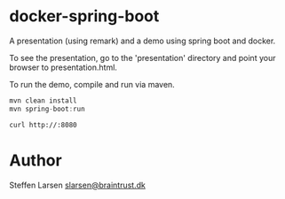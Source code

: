 # docker-spring-boot
A presentation (using remark) and a demo using spring boot and docker.

To see the presentation, go to the 'presentation' directory and point your browser to presentation.html.

To run the demo, compile and run via maven. 

```java
mvn clean install
mvn spring-boot:run
```

```bash
curl http://:8080
```



# Author

Steffen Larsen
slarsen@braintrust.dk
